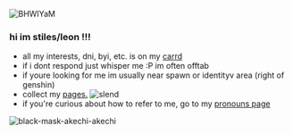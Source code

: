 ![BHWIYaM](https://github.com/furretkechi/furretkechi/assets/157264853/05de1c15-33bb-48aa-92fd-f3bea658542b)

### hi im stiles/leon !!!<br>
- all my interests, dni, byi, etc. is on my [carrd](https://furretkechi.carrd.co/)<br>
- if i dont respond just whisper me :P im often offtab<br>
- if youre looking for me im usually near spawn or identityv area (right of genshin)
- collect my [pages.](https://furretkechi.123guestbook.com) ![slend](https://github.com/furretkechi/furretkechi/assets/157264853/c57f5e20-73cd-4b20-8fc8-08858a5c402e)
  <br>
- if you're curious about how to refer to me, go to my [pronouns page](https://pronouns.cc/@furretkechi)<br>

![black-mask-akechi-akechi](https://github.com/furretkechi/furretkechi/assets/157264853/a7530190-0b1d-4070-b97a-f082b306dd76)
